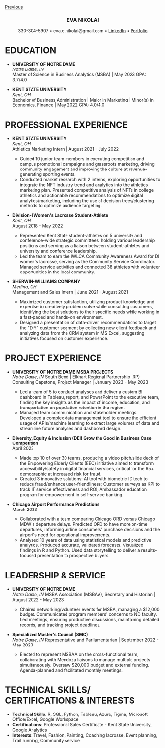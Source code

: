 [Previous](index)

<H3 align ='CENTER'><strong>EVA NIKOLAI</strong></H3>
<p style="text-align: center;">330-304-5907 • eva.e.nikolai@gmail.com • <a href="https://www.linkedin.com/in/evanikolai/">LinkedIn</a> • <a href="https://eva-nikolai.github.io/">Portfolio</a></p>

# EDUCATION

- **UNIVERSITY OF NOTRE DAME**  
  *Notre Dame, IN*  
  Master of Science in Business Analytics (MSBA) | May 2023
  GPA: 3.7/4.0

- **KENT STATE UNIVERSITY**  
  *Kent, OH*  
  Bachelor of Business Administration | Major in Marketing | Minor(s) in Economics, Finance | May 2022
  GPA: 4.0/4.0 
  
# PROFESSIONAL EXPERIENCE

- **KENT STATE UNIVERSITY**  
  *Kent, OH*  
  Athletics Marketing Intern | August 2021 - July 2022
  - Guided 10 junior team members in executing competition and campus promotional campaigns and grassroots marketing, driving community engagement and improving the culture at revenue-generating sporting events.
  - Conducted market research with 2 interns, exploring opportunities to integrate the NFT industry trend and analytics into the athletics marketing plan. Presented competitive analysis of NFTs in college athletics and actionable recommendations to optimize digital analytics/marketing, including the use of decision trees/clustering methods to optimize audience targeting.

- **Division-I Women's Lacrosse Student-Athlete**  
  *Kent, OH*  
  August 2018 - May 2022
  - Represented Kent State student-athletes on 5 university and conference-wide strategic committees, holding various leadership positions and serving as a liaison between student-athletes and university and conference leadership.
  - Led the team to earn the IWLCA Community Awareness Award for DI women's lacrosse, serving as the Community Service Coordinator. Managed service activities and connected 38 athletes with volunteer opportunities in the local community.

- **SHERWIN-WILLIAMS COMPANY**  
  *Medina, OH*  
  Management and Sales Intern | June 2021 - August 2021
  - Maximized customer satisfaction, utilizing product knowledge and expertise to creatively problem solve while consulting customers, identifying the best solutions to their specific needs while working in a fast-paced and hands-on environment.
  - Designed a presentation of data-driven recommendations to target the "DIY" customer segment by collecting new client feedback and analyzing data from the CRM system in MS Excel, suggesting initiatives focused on customer experience.

# PROJECT EXPERIENCE

- **UNIVERSITY OF NOTRE DAME MSBA PROJECTS**  
  *Notre Dame, IN*
  South Bend | Elkhart Regional Partnership (RP) Consulting Capstone, Project Manager | January 2023 - May 2023
  - Led a team of 5 to conduct analyses and deliver a custom BI dashboard in Tableau, report, and PowerPoint to the executive team, finding the key insights as the impact of income, education, and transportation on population retention in the region.
  - Managed team communication and stakeholder meetings. Developed a complex data management tool to ensure the efficient usage of APIs/machine learning to extract large volumes of data and streamline future analyses and dashboard design.

- **Diversity, Equity & Inclusion (DEI) Grow the Good in Business Case Competition**  
  April 2023
  - Made top 10 of over 30 teams, producing a video pitch/slide deck of the Empowering Elderly Clients (EEC) initiative aimed to transform accessibility/safety in digital financial services, critical for the 65+ demographic at increased risk for fraud.
  - Created 3 innovative solutions: AI tool with biometric ID tech to reduce fraud/enhance user-friendliness; Customer surveys as KPI to track IT service effectiveness and ROI; Ambassador education program for empowerment in self-service banking.

- **Chicago Airport Performance Predictions**  
  March 2023
  - Collaborated with a team comparing Chicago ORD versus Chicago MDW's departure delays. Predicted ORD to have more on-time departures, informing airline consumers' purchase decisions and the airport's need for operational improvements.
  - Analyzed 10 years of data using statistical models and predictive analytics. Produced accurate, validated forecasts. Visualized findings in R and Python. Used data storytelling to deliver a results-focused presentation to prospective buyers.

# LEADERSHIP & SERVICE

- **UNIVERSITY OF NOTRE DAME**  
  *Notre Dame, IN*
  MSBA Association (MSBAA), Secretary and Historian | August 2022 - May 2023
  - Chaired networking/volunteer events for MSBA, managing a $12,000 budget. Communicated program members' concerns to ND faculty. Led meetings, ensuring productive discussions, maintaining detailed records, and tracking project deadlines.

- **Specialized Master's Council (SMC)**  
  *Notre Dame, IN*
  Representative and Parliamentarian | September 2022 - May 2023
  - Elected to represent MSBAA on the cross-functional team, collaborating with Mendoza liaisons to manage multiple projects simultaneously. Oversaw $20,000 budget and external funding. Agenda-planned and facilitated monthly meetings.

# TECHNICAL SKILLS/ CERTIFICATIONS & INTERESTS

- **Technical Skills**: R, SQL, Python, Tableau, Azure, Figma, Microsoft Office/Excel, Google Workspace
- **Certifications**: Professional Sales Certificate - Kent State University, Google Analytics
- **Interests**: Travel, Fashion, Painting, Coaching lacrosse, Event planning, Trail running, Community service
